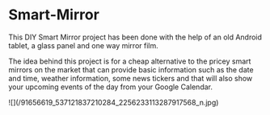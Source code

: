 # Smart-Mirror
<p>This DIY Smart Mirror project has been done with the help of an old Android tablet, a glass panel and one way mirror film.</p>
<p>The idea behind this project is for a cheap alternative to the pricey smart mirrors on the market that can provide basic information such as the date and time, weather information, some news tickers and that will also show your upcoming events of the day from your Google Calendar.</p>
![](/91656619_537121837210284_2256233113287917568_n.jpg)
